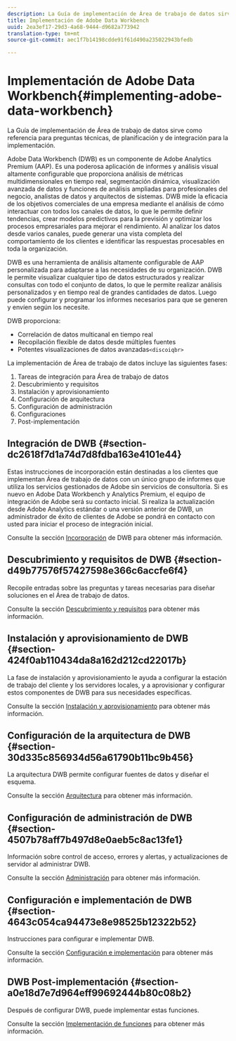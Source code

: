 ```yaml
---
description: La Guía de implementación de Área de trabajo de datos sirve como referencia para preguntas técnicas, de planificación y de integración para la implementación.
title: Implementación de Adobe Data Workbench
uuid: 2ea3ef17-29d3-4a68-9444-d9682a773942
translation-type: tm+mt
source-git-commit: aec1f7b14198cdde91f61d490a235022943bfedb

---
```



# Implementación de Adobe Data Workbench{#implementing-adobe-data-workbench}

La Guía de implementación de Área de trabajo de datos sirve como referencia para preguntas técnicas, de planificación y de integración para la implementación.

Adobe Data Workbench (DWB) es un componente de Adobe Analytics Premium (AAP). Es una poderosa aplicación de informes y análisis visual altamente configurable que proporciona análisis de métricas multidimensionales en tiempo real, segmentación dinámica, visualización avanzada de datos y funciones de análisis ampliadas para profesionales del negocio, analistas de datos y arquitectos de sistemas. DWB mide la eficacia de los objetivos comerciales de una empresa mediante el análisis de cómo interactuar con todos los canales de datos, lo que le permite definir tendencias, crear modelos predictivos para la previsión y optimizar los procesos empresariales para mejorar el rendimiento. Al analizar los datos desde varios canales, puede generar una vista completa del comportamiento de los clientes e identificar las respuestas procesables en toda la organización.

DWB es una herramienta de análisis altamente configurable de AAP personalizada para adaptarse a las necesidades de su organización. DWB le permite visualizar cualquier tipo de datos estructurados y realizar consultas con todo el conjunto de datos, lo que le permite realizar análisis personalizados y en tiempo real de grandes cantidades de datos. Luego puede configurar y programar los informes necesarios para que se generen y envíen según los necesite.

DWB proporciona:

* Correlación de datos multicanal en tiempo real
* Recopilación flexible de datos desde múltiples fuentes
* Potentes visualizaciones de datos avanzadas`<discoiqbr>`

La implementación de Área de trabajo de datos incluye las siguientes fases:

1. Tareas de integración para Área de trabajo de datos
1. Descubrimiento y requisitos
1. Instalación y aprovisionamiento
1. Configuración de arquitectura
1. Configuración de administración
1. Configuraciones
1. Post-implementación

## Integración de DWB {#section-dc2618f7d1a74d7d8fdba163e4101e44}

Estas instrucciones de incorporación están destinadas a los clientes que implementan Área de trabajo de datos con un único grupo de informes que utiliza los servicios gestionados de Adobe sin servicios de consultoría. Si es nuevo en Adobe Data Workbench y Analytics Premium, el equipo de integración de Adobe será su contacto inicial. Si realiza la actualización desde Adobe Analytics estándar o una versión anterior de DWB, un administrador de éxito de clientes de Adobe se pondrá en contacto con usted para iniciar el proceso de integración inicial.

Consulte la sección [Incorporación](../../home/dwb-implement-overview/dwb-implement-provision/dwb-implement-onboarding.md#concept-e93aba41b26a410f959c5ca7f8e33355) de DWB para obtener más información.

## Descubrimiento y requisitos de DWB {#section-d49b77576f57427598e366c6accfe6f4}

Recopile entradas sobre las preguntas y tareas necesarias para diseñar soluciones en el Área de trabajo de datos.

Consulte la sección [Descubrimiento y requisitos](../../home/dwb-implement-overview/dwb-implement-discovery.md#concept-1544d4864e9e437bbd11b1380c1b4c9a) para obtener más información.

## Instalación y aprovisionamiento de DWB {#section-424f0ab110434da8a162d212cd22017b}

La fase de instalación y aprovisionamiento le ayuda a configurar la estación de trabajo del cliente y los servidores locales, y a aprovisionar y configurar estos componentes de DWB para sus necesidades específicas.

Consulte la sección [Instalación y aprovisionamiento](../../home/dwb-implement-overview/dwb-implement-provision/dwb-implement-provision.md#concept-a1ec50671ffd4a8faab09a48bc098e8f) para obtener más información.

## Configuración de la arquitectura de DWB {#section-30d335c856934d56a61790b11bc9b456}

La arquitectura DWB permite configurar fuentes de datos y diseñar el esquema.

Consulte la sección [Arquitectura](../../home/dwb-implement-overview/dwb-implement-architecture/dwb-implement-architecture.md#concept-63dc9aa839e54bc78f7a3d720ce97d56) para obtener más información.

## Configuración de administración de DWB {#section-4507b78aff7b497d8e0aeb5c8ac13fe1}

Información sobre control de acceso, errores y alertas, y actualizaciones de servidor al administrar DWB.

Consulte la sección [Administración](../../home/dwb-implement-overview/dwb-implement-admin.md#concept-68578dac67314c62a67ddfb4f33458a1) para obtener más información.

## Configuración e implementación de DWB {#section-4643c054ca94473e8e98525b12322b52}

Instrucciones para configurar e implementar DWB.

Consulte la sección [Configuración e implementación](../../home/dwb-implement-overview/dwb-implement-configure/dwb-implement-configure.md#concept-baffe3a57f4649cea7b6eff9a7704dc6) para obtener más información.

## DWB Post-implementación {#section-a0e18d7e7d964eff99692444b80c08b2}

Después de configurar DWB, puede implementar estas funciones.

Consulte la sección [Implementación de funciones](../../home/dwb-implement-overview/dwb-implement-deliver/dwb-implement-deliver.md#concept-9afa96d72a544fb4a3d1eb5be799012c) para obtener más información.
